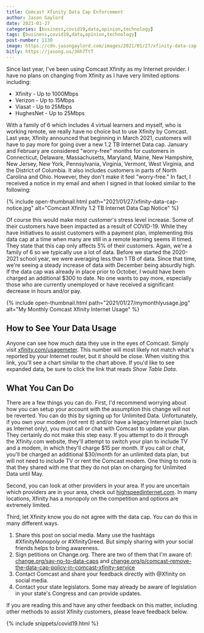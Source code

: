 ```yaml
---
title: Comcast Xfinity Data Cap Enforcement
author: Jason Gaylord
date: 2021-01-27
categories: [business,covid19,data,opinion,technology]
tags: [business,covid19,data,opinion,technology]
post-number: 1130
image: https://cdn.jasongaylord.com/images/2021/01/27/xfinity-data-cap-notice.jpg
bitly: https://jasong.us/36h7TtT
---
```


Since last year, I've been using Comcast Xfinity as my Internet provider. I have no plans on changing from Xfinity as I have very limited options including:

* Xfinity - Up to 1000Mbps
* Verizon - Up to 15Mbps
* Viasat - Up to 25Mbps
* HughesNet - Up to 25Mbps

With a family of 6 which includes 4 virtual learners and myself, who is working remote, we really have no choice but to use Xfinity by Comcast. Last year, Xfinity announced that beginning in March 2021, customers will have to pay more for going over a new 1.2 TB Internet Data cap. January and February are considered "worry-free" months for customers in Connecticut, Delaware, Massachusetts, Maryland, Maine, New Hampshire, New Jersey, New York, Pennsylvania, Virginia, Vermont, West Virginia, and the District of Columbia. It also includes customers in parts of North Carolina and Ohio. However, they don't make it feel "worry-free." In fact, I received a notice in my email and when I signed in that looked similar to the following:

{% include open-thumbnail.html path="2021/01/27/xfinity-data-cap-notice.jpg" alt="Comcast Xfinity 1.2 TB Internet Data Cap Notice" %}

Of course this would make most customer's stress level increase. Some of their customers have been impacted as a result of COVID-19. While they have initiatives to assist customers with a payment plan, implementing this data cap at a time when many are still in a remote learning seems ill timed. They state that this cap only affects 5% of their customers. Again, we're a family of 6 so we typically use a lot of data. Before we started the 2020-2021 school year, we were averaging less than 1 TB of data. Since that time, we're seeing a steady increase of data with December being absurdly high. If the data cap was already in place prior to October, I would have been charged an additional $300 to date. No one wants to pay more, especially those who are currently unemployed or have received a significant decrease in hours and/or pay.

{% include open-thumbnail.html path="2021/01/27/mymonthlyusage.jpg" alt="My Monthly Comcast Xfinity Internet Usage" %}

## How to See Your Data Usage

Anyone can see how much data they use in the eyes of Comcast. Simply visit [xfinity.com/usagemeter](http://jasong.us/2KQsI7X). This number will most likely not match what's reported by your Internet router, but it should be close. When visiting this link, you'll see a chart similar to the chart above. If you'd like to see expanded data, be sure to click the link that reads _Show Table Data_. 

## What You Can Do

There are a few things you can do. First, I'd recommend worrying about how you can setup your account with the assumption this change will not be reverted. You can do this by signing up for Unlimited Data. Unfortunately, if you own your modem (not rent it) and/or have a legacy Internet plan (such as Internet only), you must call or chat with Comcast to update your plan. They certainly do not make this step easy. If you attempt to do it through the Xfinity.com website, they'll attempt to switch your plan to include TV and a modem, in which they'll charge $15 per month. If you call or chat, you'll be charged an additional $30/month for an unlimited data plan, but will not need to include TV or rent the Comcast modem. One thing to note is that they shared with me that they do not plan on charging for Unlimited Data until May.

Second, you can look at other providers in your area. If you are uncertain which providers are in your area, check out [highspeedinternet.com](http://jasong.us/36wHCbl). In many locations, Xfinity has a monopoly on the competition and options are extremely limited.

Third, let Xfinity know you do not agree with the data cap. You can do this in many different ways.

1. Share this post on social media. Many use the hashtags #XfinityMonopoly or #XfinityGreed. But simply sharing with your social friends helps to bring awareness.
2. Sign petitions on Change.org. There are two of them that I'm aware of: [change.org/say-no-to-data-caps](http://jasong.us/2MphIz1) and [change.org/p/comcast-remove-the-data-cap-policy-in-comcast-xfinity-service](http://jasong.us/36agPkA)
3. Contact Comcast and share your feedback directly with @Xfinity on social media.
4. Contact your state legislators. Some may already be aware of legislation in your state's Congress and can provide updates. 

If you are reading this and have any other feedback on this matter, including other methods to assist Xfinity customers, please leave feedback below.

{% include snippets/covid19.html %}